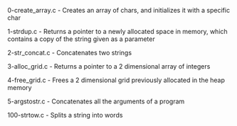 0-create_array.c - Creates an array of chars, and initializes it with a specific char 

1-strdup.c - Returns a pointer to a newly allocated space in memory, which contains a copy of the string given as a parameter 

2-str_concat.c - Concatenates two strings 

3-alloc_grid.c - Returns a pointer to a 2 dimensional array of integers 

4-free_grid.c - Frees a 2 dimensional grid previously allocated in the heap memory 

5-argstostr.c - Concatenates all the arguments of a program 

100-strtow.c - Splits a string into words
